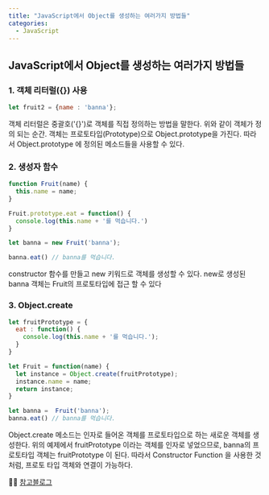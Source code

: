 ```yaml
---
title: "JavaScript에서 Object를 생성하는 여러가지 방법들"
categories:
  - JavaScript
---
```


## JavaScript에서 Object를 생성하는 여러가지 방법들

### 1. 객체 리터럴({}) 사용

```js
let fruit2 = {name : 'banna'};
```

객체 리터럴은 중괄호('{}')로 객체를 직접 정의하는 방법을 말한다. 위와 같이 객체가 정의 되는 순간. 객체는 프로토타입(Prototype)으로 Object.prototype을 가진다. 따라서 Object.prototype 에 정의된 메소드들을 사용할 수 있다. 

### 2. 생성자 함수

```js
function Fruit(name) {
  this.name = name;
}

Fruit.prototype.eat = function() {
  console.log(this.name + '를 먹습니다.')
}

let banna = new Fruit('banna');

banna.eat() // banna를 먹습니다.
```

constructor 함수를 만들고 new 키워드로 객체를 생성할 수 있다. 
new로 생성된 banna 객체는 Fruit의 프로토타입에 접근 할 수 있다

### 3. Object.create

```js
let fruitPrototype = {
  eat : function() {
    console.log(this.name + '를 먹습니다.'); 
  }
}

let Fruit = function(name) {
  let instance = Object.create(fruitPrototype);
  instance.name = name;
  return instance;
}

let banna =  Fruit('banna');
banna.eat() // banna를 먹습니다.
```

Object.create 메소드는 인자로 들어온 객체를 프로토타입으로 하는 새로운 객체를 생성한다. 위의 예제에서 fruitPrototype 이라는 객체를 인자로 넣었으므로, banna의 프로토타입 객체는 fruitPrototype 이 된다. 따라서 Constructor Function 을 사용한 것처럼, 프로토 타입 객체와 연결이 가능하다.

💁‍♀️ [참고블로그](https://velog.io/@cyranocoding/JavaScript에서의-OOP-Inheritance와-Prototype-Chain과-Class-에-대한-개념-정리-및-이해-spjypizora)


